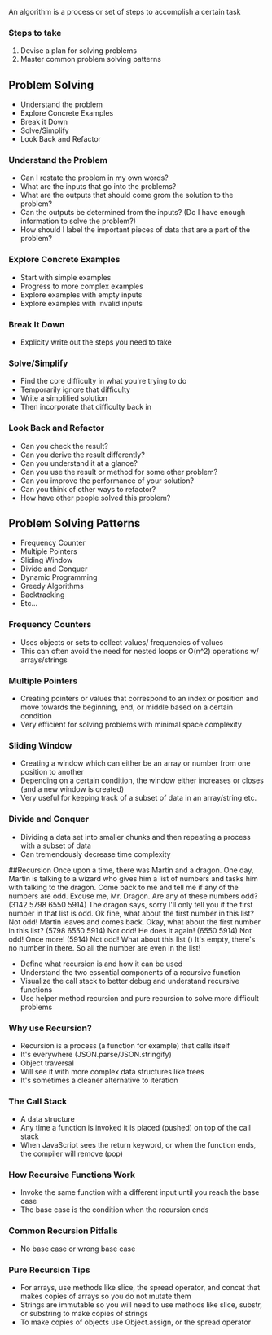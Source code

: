 An algorithm is a process or set of steps to accomplish a certain task

### Steps to take
1. Devise a plan for solving problems
2. Master common problem solving patterns

## Problem Solving
  * Understand the problem
  * Explore Concrete Examples
  * Break it Down
  * Solve/Simplify
  * Look Back and Refactor

### Understand the Problem
  * Can I restate the problem in my own words?
  * What are the inputs that go into the problems?
  * What are the outputs that should come grom the solution to the problem?
  * Can the outputs be determined from the inputs? (Do I have enough information to 
    solve the problem?)
  * How should I label the important pieces of data that are a part of the problem?

### Explore Concrete Examples
  * Start with simple examples
  * Progress to more complex examples
  * Explore examples with empty inputs
  * Explore examples with invalid inputs

### Break It Down
  * Explicity write out the steps you need to take

### Solve/Simplify
  * Find the core difficulty in what you're trying to do
  * Temporarily ignore that difficulty 
  * Write a simplified solution
  * Then incorporate that difficulty back in

### Look Back and Refactor
  * Can you check the result?
  * Can you derive the result differently?
  * Can you understand it at a glance?
  * Can you use the result or method for some other problem?
  * Can you improve the performance of your solution?
  * Can you think of other ways to refactor?
  * How have other people solved this problem?

## Problem Solving Patterns
  * Frequency Counter
  * Multiple Pointers
  * Sliding Window
  * Divide and Conquer
  * Dynamic Programming
  * Greedy Algorithms
  * Backtracking
  * Etc...

### Frequency Counters
  * Uses objects or sets to collect values/ frequencies of values
  * This can often avoid the need for nested loops or O(n^2) operations w/ arrays/strings

### Multiple Pointers
  * Creating pointers or values that correspond to an index or position and move towards the 
    beginning, end, or middle based on a certain condition
  * Very efficient for solving problems with minimal space complexity

### Sliding Window 
  * Creating a window which can either be an array or number from one position to another
  * Depending on a certain condition, the window either increases or closes 
    (and a new window is created)
  * Very useful for keeping track of a subset of data in an array/string etc.

### Divide and Conquer 
  * Dividing a data set into smaller chunks and then repeating a process with a subset of data
  * Can tremendously decrease time complexity

##Recursion
 Once upon a time, there was Martin and a dragon.  One day, Martin is talking to a wizard
 who gives him a list of numbers and tasks him with talking to the dragon. Come back to me and tell me if any of the numbers are odd. Excuse me, Mr. Dragon.  Are any of these numbers odd?  (3142 5798 6550 5914) The dragon says, sorry I'll only tell you if the first number in that list is odd. Ok fine, what about the first number in this list? Not odd! Martin leaves and comes back. Okay, what about the first number in this list? (5798 6550 5914) Not odd! He does it again! 
 (6550 5914) Not odd! Once more! (5914) Not odd! What about this list () It's empty, there's no number in there. So all the number are even in the list!
  * Define what recursion is and how it can be used
  * Understand the two essential components of a recursive function
  * Visualize the call stack to better debug and understand recursive functions
  * Use helper method recursion and pure recursion to solve more difficult problems

### Why use Recursion?
  * Recursion is a process (a function for example) that calls itself
  * It's everywhere (JSON.parse/JSON.stringify)
  * Object traversal
  * Will see it with more complex data structures like trees
  * It's sometimes a cleaner alternative to iteration

### The Call Stack
  * A data structure
  * Any time a function is invoked it is placed (pushed) on top of the call stack
  * When JavaScript sees the return keyword, or when the function ends, the compiler
    will remove (pop)

### How Recursive Functions Work
  * Invoke the same function with a different input until you reach the base case
  * The base case is the condition when the recursion ends

### Common Recursion Pitfalls
  * No base case or wrong base case

### Pure Recursion Tips
  * For arrays, use methods like slice, the spread operator, and concat that makes 
    copies of arrays so you do not mutate them
  * Strings are immutable so you will need to use methods like slice, substr, or substring
    to make copies of strings
  * To make copies of objects use Object.assign, or the spread operator



